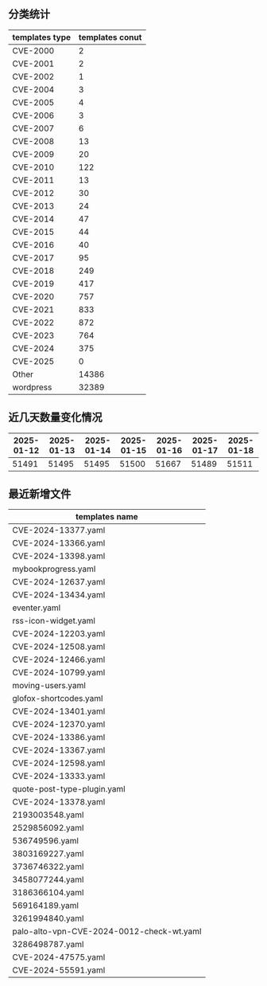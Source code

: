 ## 分类统计
| templates type | templates conut | 
| --- | --- |
| CVE-2000 | 2 |
| CVE-2001 | 2 |
| CVE-2002 | 1 |
| CVE-2004 | 3 |
| CVE-2005 | 4 |
| CVE-2006 | 3 |
| CVE-2007 | 6 |
| CVE-2008 | 13 |
| CVE-2009 | 20 |
| CVE-2010 | 122 |
| CVE-2011 | 13 |
| CVE-2012 | 30 |
| CVE-2013 | 24 |
| CVE-2014 | 47 |
| CVE-2015 | 44 |
| CVE-2016 | 40 |
| CVE-2017 | 95 |
| CVE-2018 | 249 |
| CVE-2019 | 417 |
| CVE-2020 | 757 |
| CVE-2021 | 833 |
| CVE-2022 | 872 |
| CVE-2023 | 764 |
| CVE-2024 | 375 |
| CVE-2025 | 0 |
| Other | 14386 |
| wordpress | 32389 |
## 近几天数量变化情况
|2025-01-12 | 2025-01-13 | 2025-01-14 | 2025-01-15 | 2025-01-16 | 2025-01-17 | 2025-01-18|
|--- | ------ | ------ | ------ | ------ | ------ | ---|
|51491 | 51495 | 51495 | 51500 | 51667 | 51489 | 51511|
## 最近新增文件
| templates name | 
| --- |
| CVE-2024-13377.yaml |
| CVE-2024-13366.yaml |
| CVE-2024-13398.yaml |
| mybookprogress.yaml |
| CVE-2024-12637.yaml |
| CVE-2024-13434.yaml |
| eventer.yaml |
| rss-icon-widget.yaml |
| CVE-2024-12203.yaml |
| CVE-2024-12508.yaml |
| CVE-2024-12466.yaml |
| CVE-2024-10799.yaml |
| moving-users.yaml |
| glofox-shortcodes.yaml |
| CVE-2024-13401.yaml |
| CVE-2024-12370.yaml |
| CVE-2024-13386.yaml |
| CVE-2024-13367.yaml |
| CVE-2024-12598.yaml |
| CVE-2024-13333.yaml |
| quote-post-type-plugin.yaml |
| CVE-2024-13378.yaml |
| 2193003548.yaml |
| 2529856092.yaml |
| 536749596.yaml |
| 3803169227.yaml |
| 3736746322.yaml |
| 3458077244.yaml |
| 3186366104.yaml |
| 569164189.yaml |
| 3261994840.yaml |
| palo-alto-vpn-CVE-2024-0012-check-wt.yaml |
| 3286498787.yaml |
| CVE-2024-47575.yaml |
| CVE-2024-55591.yaml |
